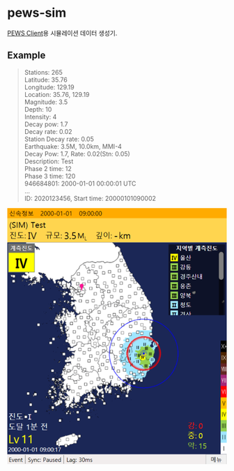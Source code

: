 # pews-sim

[PEWS Client](https://github.com/NeuroWhAI/PewsClient)용 시뮬레이션 데이터 생성기.

## Example

> Stations: 265  
> Latitude: 35.76  
> Longitude: 129.19  
> Location: 35.76, 129.19  
> Magnitude: 3.5  
> Depth: 10  
> Intensity: 4  
> Decay pow: 1.7  
> Decay rate: 0.02  
> Station Decay rate: 0.05  
> Earthquake: 3.5M, 10.0km, MMI-4  
> Decay Pow: 1.7, Rate: 0.02(Stn: 0.05)  
> Description: Test  
> Phase 2 time: 12  
> Phase 3 time: 120  
> 946684801: 2000-01-01 00:00:01 UTC  
> ...  
> ID: 2020123456, Start time: 20000101090002  

![Demo](res/demo.png)

